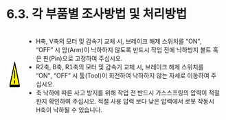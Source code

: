 ﻿# 6.3. 각 부품별 조사방법 및 처리방법 

<table>
<thead>
  <tr>
    <td><img src="../../_assets/주의표시.png" width = 60 height = 60> </td>
    <td colspan="4">

-	H축, V축의 모터 및 감속기 교체 시, 브레이크 해제 스위치를 “ON”, “OFF” 시 암(Arm)이 낙하하지 않도록 반드시 작업 전에 낙하방지 볼트 혹은 핀(Pin)으로 고정하여 주십시오.
-	R2축, B축, R1축의 모터 및 감속기 교체 시, 브레이크 해제 스위치를 “ON”, “OFF” 시 툴(Tool)이 회전하여 낙하하지 않는 자세로 이동하여 주십시오.
-	축 낙하에 따른 사고 방지를 위해 작업 전 반드시 가스스프링의 압력이 적절한지 확인하여 주십시오. 적절 사용 압력 보다 낮은 압력에서 로봇 작동시 H축이 낙하될 수 있습니다. 
</td>
  </tr>
</thead>
</table>  